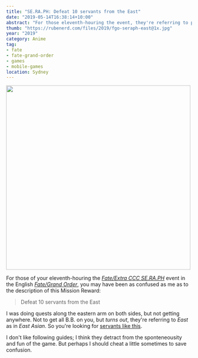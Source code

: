 ```yaml
---
title: "SE.RA.PH: Defeat 10 servants from the East"
date: "2019-05-14T16:38:14+10:00"
abstract: "For those eleventh-houring the event, they're referring to people, not directions!"
thumb: "https://rubenerd.com/files/2019/fgo-seraph-east@1x.jpg"
year: "2019"
category: Anime
tag:
- fate
- fate-grand-order
- games
- mobile-games
location: Sydney
---
```

<p><img src="https://rubenerd.com/files/2019/fgo-seraph-east@1x.jpg" srcset="https://rubenerd.com/files/2019/fgo-seraph-east@1x.jpg 1x, https://rubenerd.com/files/2019/fgo-seraph-east@2x.jpg 2x" alt="" style="width:500px" /></p>

For those of your eleventh-houring the *[Fate/Extra CCC SE.RA.PH](https://grandorder.wiki/Main_Page "My favourite Fate/Grand Order fan wiki")* event in the English *[Fate/Grand Order](https://fatego.us/ "Official website")*, you may have been as confused as me as to the description of this Mission Reward:

> Defeat 10 servants from the East

I was doing quests along the eastern arm on both sides, but not getting anywhere. Not to get all B.B. on you, but *turns out*, they're referring to *East* as in *East Asian*. So you're looking for [servants like this](https://grandorder.gamepress.gg/seraph-enemy-locator#Servant_Oriental "GamePress Guide: Oriental Servants").

I don't like following guides; I think they detract from the sponteneousity and fun of the game. But perhaps I should cheat a little sometimes to save confusion.

